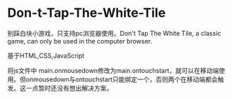 # Don-t-Tap-The-White-Tile

  别踩白块小游戏，只支持pc浏览器使用。Don't Tap The White Tile, a classic game, can only be used in the computer browser. 
  
  基于HTML,CSS,JavaScript
  
  将js文件中 main.onmousedown修改为main.ontouchstart，就可以在移动端使用。但onmousedown与ontouchstart只能绑定一个，否则两个在移动端都会触发。这一点暂时还没有想出解决方案。
